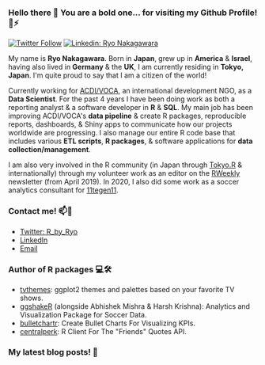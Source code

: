 ### Hello there 👋 You are a bold one... for visiting my Github Profile! 🤖⚡ 

[![Twitter Follow](https://img.shields.io/twitter/follow/R_by_Ryo?style=social)](https://twitter.com/R_by_Ryo)
[![Linkedin: Ryo Nakagawara](https://img.shields.io/badge/-ryonakagawara-blue?style=flat-square&logo=Linkedin&logoColor=white&link=https://www.linkedin.com/in/ryonakagawara/)](https://www.linkedin.com/in/ryonakagawara/)

My name is __Ryo Nakagawara__. Born in __Japan__, grew up in __America__ & __Israel__, having also lived in __Germany__ & the __UK__, I am currently residing in __Tokyo, Japan__. I'm quite proud to say that I am a citizen of the world!

Currently working for [ACDI/VOCA](https://www.acdivoca.org/), an international development NGO, as a __Data Scientist__. For the past 4 years I have been doing work as both a reporting analyst & a software developer in __R__ & __SQL__. My main job has been improving ACDI/VOCA's __data pipeline__ & create R packages, reproducible reports, dashboards, & Shiny apps to communicate how our projects worldwide are progressing. I also manage our entire R code base that includes various __ETL scripts__, __R packages__, & software applications for __data collection/management__. 

I am also very involved in the R community (in Japan through [Tokyo.R](https://tokyor.connpass.com/) & internationally) through my volunteer work as an editor on the [RWeekly]() newsletter (from April 2019). In 2020, I also did some work as a soccer analytics consultant for [11tegen11](https://11tegen11.com/).

### Contact me! 📫💬

- [Twitter: R_by_Ryo](https://twitter.com/R_by_Ryo)
- [LinkedIn](https://www.linkedin.com/in/ryonakagawara/)
- [Email](mailto:ryonakagawara@gmail.com)

### Author of R packages 💻🛠

- [tvthemes](https://github.com/Ryo-N7/tvthemes): ggplot2 themes and palettes based on your favorite TV shows.
- [ggshakeR](https://github.com/abhiamishra/ggshakeR) (alongside Abhishek Mishra & Harsh Krishna): Analytics and Visualization Package for Soccer Data.
- [bulletchartr](https://github.com/ACDIVOCATech/bulletchartr): Create Bullet Charts For Visualizing KPIs.
- [centralperk](https://github.com/Ryo-N7/centralperk): R Client For The "Friends" Quotes API.

### My latest blog posts! 📓
<!-- BLOG-POST-LIST:START -->
<!-- BLOG-POST-LIST:END -->
